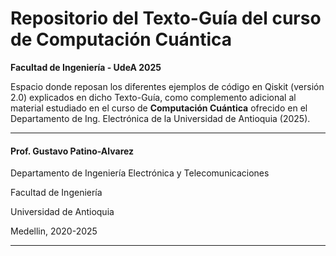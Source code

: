 # **Repositorio del Texto-Guía del curso de Computación Cuántica**
**Facultad de Ingeniería - UdeA 2025**

Espacio donde reposan los diferentes ejemplos de código en Qiskit (versión 2.0) explicados en dicho Texto-Guía, como complemento adicional al material estudiado en el curso de **Computación Cuántica** ofrecido en el Departamento de Ing. Electrónica de la Universidad de Antioquia (2025).





******************************************************************
#### Prof. Gustavo Patino-Alvarez
Departamento de Ingeniería Electrónica y Telecomunicaciones

Facultad de Ingeniería

Universidad de Antioquia

Medellin, 2020-2025
******************************************************************
